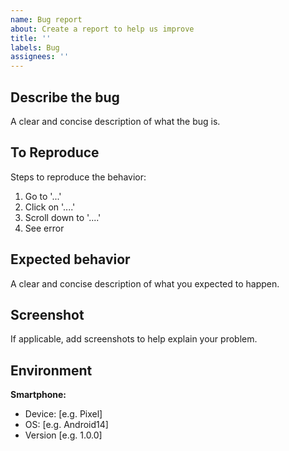 ```yaml
---
name: Bug report
about: Create a report to help us improve
title: ''
labels: Bug
assignees: ''
---
```


<!-- Template from tui.chart -->
## Describe the bug
A clear and concise description of what the bug is.

## To Reproduce
Steps to reproduce the behavior:
1. Go to '...'
2. Click on '....'
3. Scroll down to '....'
4. See error

## Expected behavior
A clear and concise description of what you expected to happen.

## Screenshot
If applicable, add screenshots to help explain your problem.

## Environment

**Smartphone:**
- Device: [e.g. Pixel]
- OS: [e.g. Android14]
- Version [e.g. 1.0.0]
